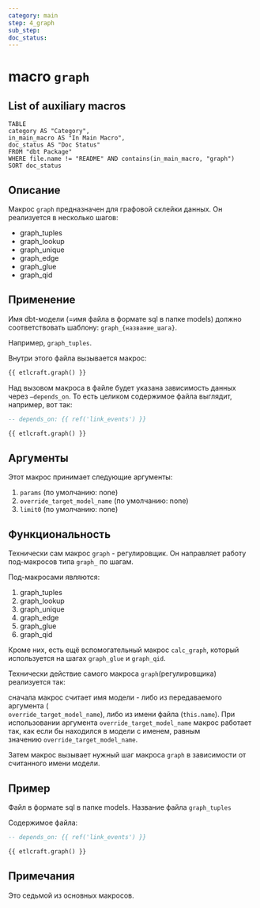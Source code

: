 ```yaml
---
category: main
step: 4_graph
sub_step: 
doc_status:
---
```

# macro `graph`

## List of auxiliary macros

```dataview
TABLE 
category AS "Category", 
in_main_macro AS "In Main Macro",
doc_status AS "Doc Status"
FROM "dbt Package"
WHERE file.name != "README" AND contains(in_main_macro, "graph")
SORT doc_status
```

## Описание

Макрос `graph` предназначен для графовой склейки данных. Он реализуется в несколько шагов:
- graph_tuples
- graph_lookup
- graph_unique
- graph_edge
- graph_glue
- graph_qid
## Применение

Имя dbt-модели (=имя файла в формате sql в папке models) должно соответствовать шаблону:
`graph_{название_шага}`.

Например, `graph_tuples`.

Внутри этого файла вызывается макрос:

```sql
{{ etlcraft.graph() }}
```
Над вызовом макроса в файле будет указана зависимость данных через `—depends_on`. То есть целиком содержимое файла выглядит, например, вот так:
```sql
-- depends_on: {{ ref('link_events') }}

{{ etlcraft.graph() }}
```
## Аргументы

Этот макрос принимает следующие аргументы:

1. `params` (по умолчанию: none)
2. `override_target_model_name` (по умолчанию: none)
3. `limit0` (по умолчанию: none)
## Функциональность

Технически сам макрос `graph` - регулировщик. Он направляет работу под-макросов типа `graph_` по шагам. 

Под-макросами являются:
1. graph_tuples
2. graph_lookup
3. graph_unique
4. graph_edge
5. graph_glue
6. graph_qid

Кроме них, есть ещё вспомогательный макрос `calc_graph`, который используется на шагах `graph_glue` и `graph_qid`.

Технически действие самого макроса `graph`(регулировщика) реализуется так: 

сначала макрос считает имя модели - либо из передаваемого аргумента (  
`override_target_model_name`), либо из имени файла (`this.name`). При использовании аргумента `override_target_model_name` макрос работает так, как если бы находился в модели с именем, равным значению `override_target_model_name`.

Затем макрос вызывает нужный шаг макроса `graph` в зависимости от считанного имени модели.

## Пример

Файл в формате sql в папке models. Название файла `graph_tuples`

Содержимое файла:
```sql
-- depends_on: {{ ref('link_events') }}

{{ etlcraft.graph() }}
```

## Примечания

Это седьмой из основных макросов.
